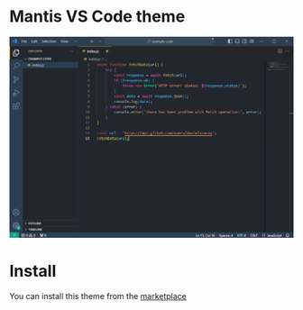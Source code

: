 # Mantis VS Code theme

![Mantis VS Code theme](https://raw.githubusercontent.com/danielxceron/mantis-vscode-theme/main/assets/img/screenshot.png)

# Install

You can install this theme from the [marketplace](https://marketplace.visualstudio.com/items?itemName=danielxceron.mantis-vscode-theme)
